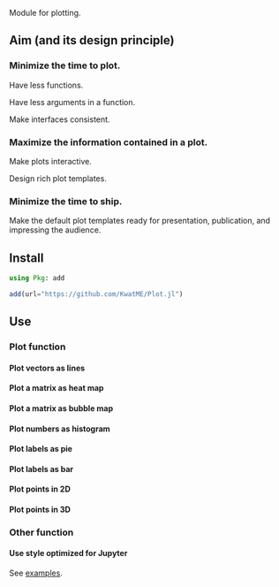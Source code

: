 Module for plotting.

## Aim (and its design principle)

### Minimize the time to plot.

Have less functions.

Have less arguments in a function.

Make interfaces consistent.

### Maximize the information contained in a plot.

Make plots interactive.

Design rich plot templates.

### Minimize the time to ship.

Make the default plot templates ready for presentation, publication, and impressing the audience.

## Install

```julia
using Pkg: add

add(url="https://github.com/KwatME/Plot.jl")
```

## Use

### Plot function

#### Plot vectors as lines

#### Plot a matrix as heat map

#### Plot a matrix as bubble map

#### Plot numbers as histogram

#### Plot labels as pie

#### Plot labels as bar

#### Plot points in 2D

#### Plot points in 3D

### Other function

#### Use style optimized for Jupyter

See [examples](notebook/example.ipynb).
